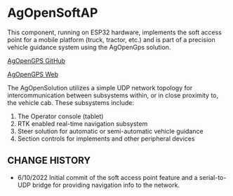 # AgOpenSoftAP

This component, running on ESP32 hardware, implements the soft access point for a mobile platform (truck, tractor, etc.) and is part of a
precision vehicle guidance system using the AgOpenGps solution.

[AgOpenGPS GitHub](https://github.com/farmerbriantee/AgOpenGPS)

[AgOpenGPS Web](https://discourse.agopengps.com/)

The AgOpenSolution utilizes a simple UDP network topology for intercommunication between subsystems within, or in close proximity to, the vehicle cab.  These subsystems include:

1. The Operator console (tablet)
2. RTK enabled real-time navigation subsystem
3. Steer solution for automatic or semi-automatic vehicle guidance
4. Section controls for implements and other peripheral devices


## CHANGE HISTORY
* 6/10/2022     Initial commit of the soft access point feature and a serial-to-UDP bridge for providing navigation info to the network. 

